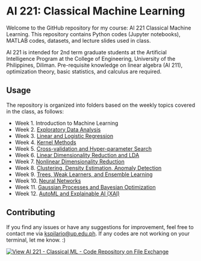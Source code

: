 # AI 221: Classical Machine Learning

Welcome to the GitHub repository for my course: AI 221 Classical Machine Learning. This repository contains Python codes (Jupyter notebooks), MATLAB codes, datasets, and lecture slides used in class.

AI 221 is intended for 2nd term graduate students at the Artificial Intelligence Program at the College of Engineering, University of the Philippines, Diliman.
Pre-requisite knowledge on linear algebra (AI 211), optimization theory, basic statistics, and calculus are required.

## Usage
The repository is organized into folders based on the weekly topics covered in the class, as follows:
- Week 1. Introduction to Machine Learning
- Week 2. [Exploratory Data Analysis](/Exploratory_Data_Analysis)
- Week 3. [Linear and Logistic Regression](/Linear_and_Logistic_Regression)
- Week 4. [Kernel Methods](/Kernel_Methods)
- Week 5. [Cross-validation and Hyper-parameter Search](/Cross-validation)
- Week 6. [Linear Dimensionality Reduction and LDA](/Linear_DimReduce+LDA)
- Week 7. [Nonlinear Dimensionality Reduction](/Nonlinear_DimReduce)
- Week 8. [Clustering, Density Estimation, Anomaly Detection](/Clustering_Anomaly_Detect)
- Week 9. [Trees, Weak Learners, and Ensemble Learning](/Ensemble_Learning)
- Week 10. [Neural Networks](/Neural_Networks)
- Week 11. [Gaussian Processes and Bayesian Optimization](/Gaussian_Process+BayesOpt)
- Week 12. [AutoML and Explainable AI (XAI)](/AutoML_and_XAI)

## Contributing
If you find any issues or have any suggestions for improvement, feel free to contact me via kspilario@up.edu.ph. If any codes are not working on your terminal, let me know. :)

[![View AI 221 - Classical ML - Code Repository on File Exchange](https://www.mathworks.com/matlabcentral/images/matlab-file-exchange.svg)](https://www.mathworks.com/matlabcentral/fileexchange/130449-ai-221-classical-ml-code-repository)



